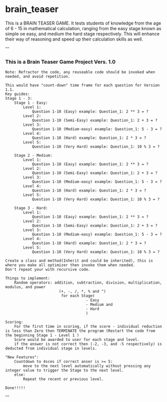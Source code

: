 # brain_teaser
This is a BRAIN TEASER GAME. It tests students of knowledge from the age of 6 - 15 in mathematical calculation, ranging from the easy stage known as simple oe easy, and medium the hard stage respectively. This will enhance their way of reasoning and speed up their calculation skills as well.


'''
### This is a Brain Teaser Game Project Vers. 1.0
    
    Note: Refractor the code, any reuseable code should be invoked when needed, and avoid repetition.

    This would have "count-down" time frame for each question for Version 1.1. 
    Key guides:
    Stage 1 - 3:
        Stage 1 - Easy:
            Level 1:
                Question 1-10 (Easy) example: Question_1: 2 ** 3 = ? 
            Level 2:
                Question 1-10 (Semi-Easy) example: Question_1: 2 + 3 = ?
            Level 3:
                Question 1-10 (Medium-easy) example: Question_1: 5 - 3 = ?
            Level 4:
                Question 1-10 (Hard) example: Question_1: 2 * 3 = ?
            Level 5:
                Question 1-10 (Very Hard) example: Question_1: 10 % 3 = ?
        
        Stage 2 - Medium:
            Level 1:
                Question 1-10 (Easy) example: Question_1: 2 ** 3 = ? 
            Level 2:
                Question 1-10 (Semi-Easy) example: Question_1: 2 + 3 = ?
            Level 3:
                Question 1-10 (Medium-easy) example: Question_1: 5 - 3 = ?
            Level 4:
                Question 1-10 (Hard) example: Question_1: 2 * 3 = ?
            Level 5:
                Question 1-10 (Very Hard) example: Question_1: 10 % 3 = ?
        
        Stage 3 - Hard:
            Level 1:
                Question 1-10 (Easy) example: Question_1: 2 ** 3 = ? 
            Level 2:
                Question 1-10 (Semi-Easy) example: Question_1: 2 + 3 = ?
            Level 3:
                Question 1-10 (Medium-easy) example: Question_1: 5 - 3 = ?
            Level 4:
                Question 1-10 (Hard) example: Question_1: 2 * 3 = ?
            Level 5:
                Question 1-10 (Very Hard) example: Question_1: 10 % 3 = ?
    
    Create a class and method(Inherit and could be inherited), this is where you make all optimizer then invoke them when needed.
    Don't repeat your with recursive code. 

    Things to implement:
        Random operators: addition, subtraction, division, multiplication, modulus, and power
                            (+, -, /, *, % and ^)
                             for each Stage(         
                                        - Easy 
                                        - Medium and 
                                        - Hard
                                        )

    Scoring:
        For the first time in scoring, if the score - individual reduction is less than Zero then TERMINATE the program (Restart the code from the beginning Stage 1 - Level 1 )
        Score would be awarded to user for each stage and level.
        if the answer is not correct then (-2, -3, and -5 respectively) is deducted from individual stage in levels.
    
    "New Features":
        Countdown to 4sces if correct anser is >= 5:
            move to the next level automatically without pressing any integer value to trigger the Stage to the next level.
        else:
            Repeat the recent or previous level.
        
    Done!!!!!
'''
